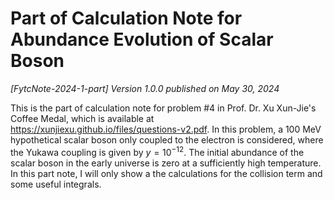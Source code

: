 # Part of Calculation Note for Abundance Evolution of Scalar Boson

_[FytcNote-2024-1-part] Version 1.0.0 published on May 30, 2024_

This is the part of calculation note for problem #4 in Prof. Dr. Xu Xun-Jie's Coffee Medal, which is available at https://xunjiexu.github.io/files/questions-v2.pdf.
In this problem, a 100 MeV hypothetical scalar boson only coupled to the electron is considered, where the Yukawa coupling is given by $y = 10^{-12}$.
The initial abundance of the scalar boson in the early universe is zero at a sufficiently high temperature.
In this part note, I will only show a the calculations for the collision term and some useful integrals.
